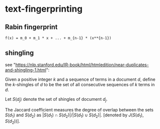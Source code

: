 # text-fingerprinting

## Rabin fingerprint

```
f(x) = m_0 + m_1 * x + ... + m_{n-1} * (x**{n-1})
```

## shingling

see "https://nlp.stanford.edu/IR-book/html/htmledition/near-duplicates-and-shingling-1.html":

Given a positive integer $k$ and a sequence of terms in a document $d$, define the $k$-shingles of $d$ to be the set of all consecutive sequences of $k$ terms in $d$.

Let $S(d_j)$ denote the set of shingles of document $d_j$.

The Jaccard coefficient measures the degree of overlap between the sets $S(d_1)$ and $S(d_2)$ as $\vert S(d_1) \cap S(d_2)\vert/\vert S(d_1) \cup S(d_2)\vert$. [denoted by $J(S(d_1),S(d_2))$].